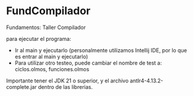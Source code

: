 # FundCompilador
Fundamentos: Taller Compilador

para ejecutar el programa:
- Ir al main y ejecutarlo (personalmente utilizamos Intellij IDE, por lo que es entrar al main y ejecutarlo)
- Para utilizar otro testeo, puede cambiar el nombre de test a: ciclos.olmos, funciones.olmos

Importante tener el JDK 21 o superior, y el archivo antlr4-4.13.2-complete.jar dentro de las librerias.